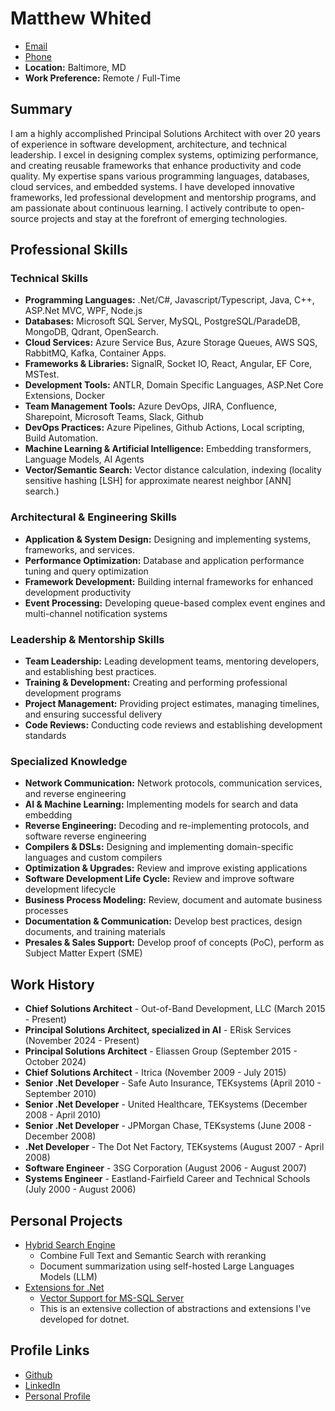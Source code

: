 # Matthew Whited

- [Email](mailto:matt@whited.us)
- [Phone](tel:+16149891748)
- **Location:** Baltimore, MD
- **Work Preference:** Remote / Full-Time

## Summary

I am a highly accomplished Principal Solutions Architect with over 20 years of experience in software development, architecture, and technical leadership. I excel in designing complex systems, optimizing performance, and creating reusable frameworks that enhance productivity and code quality. My expertise spans various programming languages, databases, cloud services, and embedded systems. I have developed innovative frameworks, led professional development and mentorship programs, and am passionate about continuous learning. I actively contribute to open-source projects and stay at the forefront of emerging technologies.

## Professional Skills

### Technical Skills

- **Programming Languages:** .Net/C#, Javascript/Typescript, Java, C++, ASP.Net MVC, WPF, Node.js
- **Databases:** Microsoft SQL Server, MySQL, PostgreSQL/ParadeDB, MongoDB, Qdrant, OpenSearch.
- **Cloud Services:** Azure Service Bus, Azure Storage Queues, AWS SQS, RabbitMQ, Kafka, Container Apps.
- **Frameworks & Libraries:** SignalR, Socket IO, React, Angular, EF Core, MSTest.
- **Development Tools:** ANTLR, Domain Specific Languages, ASP.Net Core Extensions, Docker
- **Team Management Tools:** Azure DevOps, JIRA, Confluence, Sharepoint, Microsoft Teams, Slack, Github
- **DevOps Practices:** Azure Pipelines, Github Actions, Local scripting, Build Automation.
- **Machine Learning & Artificial Intelligence:** Embedding transformers, Language Models, AI Agents
- **Vector/Semantic Search:** Vector distance calculation, indexing (locality sensitive hashing [LSH] for approximate nearest neighbor [ANN] search.)

### Architectural & Engineering Skills

- **Application & System Design:** Designing and implementing  systems, frameworks, and services.
- **Performance Optimization:** Database and application performance tuning and query optimization
- **Framework Development:** Building internal frameworks for enhanced development productivity
- **Event Processing:** Developing queue-based complex event engines and multi-channel notification systems

### Leadership & Mentorship Skills

- **Team Leadership:** Leading development teams, mentoring developers, and establishing best practices.
- **Training & Development:** Creating and performing professional development programs
- **Project Management:** Providing project estimates, managing timelines, and ensuring successful delivery
- **Code Reviews:** Conducting code reviews and establishing development standards

### Specialized Knowledge

- **Network Communication:** Network protocols, communication services, and reverse engineering
- **AI & Machine Learning:** Implementing models for search and data embedding
- **Reverse Engineering:** Decoding and re-implementing protocols, and software reverse engineering
- **Compilers & DSLs:** Designing and implementing domain-specific languages and custom compilers
- **Optimization & Upgrades:** Review and improve existing applications
- **Software Development Life Cycle:** Review and improve software development lifecycle
- **Business Process Modeling:**  Review, document and automate business processes
- **Documentation & Communication:** Develop best practices, design documents, and training materials
- **Presales & Sales Support:** Develop proof of concepts (PoC), perform as Subject Matter Expert (SME)

## Work History

- **Chief Solutions Architect** - Out-of-Band Development, LLC (March 2015 - Present)
- **Principal Solutions Architect, specialized in AI** - ERisk Services (November 2024 - Present)  
- **Principal Solutions Architect** - Eliassen Group (September 2015 - October 2024)
- **Chief Solutions Architect** - Itrica (November 2009 - July 2015)
- **Senior .Net Developer** - Safe Auto Insurance, TEKsystems (April 2010 - September 2010)
- **Senior .Net Developer** - United Healthcare, TEKsystems (December 2008 - April 2010)
- **Senior .Net Developer** - JPMorgan Chase, TEKsystems (June 2008 - December 2008)
- **.Net Developer** - The Dot Net Factory, TEKsystems (August 2007 - April 2008)
- **Software Engineer** - 3SG Corporation (August 2006 - August 2007)
- **Systems Engineer** - Eastland-Fairfield Career and Technical Schools (July 2000 - August 2006)

## Personal Projects

- [Hybrid Search Engine](https://github.com/Mwwhited-BookLearning/YearOfCode2024/tree/main/src/hybridsearch)
  - Combine Full Text and Semantic Search with reranking
  - Document summarization using self-hosted Large Languages Models (LLM)
- [Extensions for .Net](https://github.com/OutOfBandDevelopment/dotex)
  - [Vector Support for MS-SQL Server](https://github.com/OutOfBandDevelopment/dotex/tree/main/src/Extensions/OoBDev.Data.Vectors)
  - This is an extensive collection of abstractions and extensions I've developed for dotnet.
  
## Profile Links

- [Github](https://github.com/mwwhited)
- [LinkedIn](https://www.linkedin.com/in/mwwhited/)
- [Personal Profile](http://matthewwhited.com)